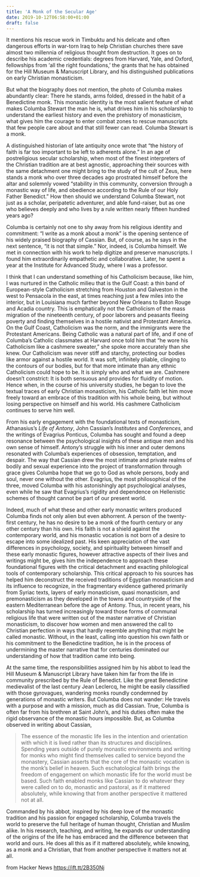 ```yaml
---
title: 'A Monk of the Secular Age'
date: 2019-10-12T06:58:00+01:00
draft: false
---
```


It mentions his rescue work in Timbuktu and his delicate and often dangerous efforts in war-torn Iraq to help Christian churches there save almost two millennia of religious thought from destruction. It goes on to describe his academic credentials: degrees from Harvard, Yale, and Oxford, fellowships from ‘all the right foundations,’ the grants that he has obtained for the Hill Museum & Manuscript Library, and his distinguished publications on early Christian monasticism.

But what the biography does not mention, the photo of Columba makes abundantly clear: There he stands, arms folded, dressed in the habit of a Benedictine monk. This monastic identity is the most salient feature of what makes Columba Stewart the man he is, what drives him in his scholarship to understand the earliest history and even the prehistory of monasticism, what gives him the courage to enter combat zones to rescue manuscripts that few people care about and that still fewer can read. Columba Stewart is a monk.

A distinguished historian of late antiquity once wrote that “the history of faith is far too important to be left to adherents alone.” In an age of postreligious secular scholarship, when most of the finest interpreters of the Christian tradition are at best agnostic, approaching their sources with the same detachment one might bring to the study of the cult of Zeus, here stands a monk who over three decades ago prostrated himself before the altar and solemnly vowed “stability in this community, conversion through a monastic way of life, and obedience according to the Rule of our Holy Father Benedict.” How then should we understand Columba Stewart, not just as a scholar, peripatetic adventurer, and able fund-raiser, but as one who believes deeply and who lives by a rule written nearly fifteen hundred years ago?

Columba is certainly not one to shy away from his religious identity and commitment: “I write as a monk about a monk” is the opening sentence of his widely praised biography of Cassian. But, of course, as he says in the next sentence, “it is not that simple.” Nor, indeed, is Columba himself. We met in connection with his work to help digitize and preserve manuscripts. I found him extraordinarily empathetic and collaborative. Later, he spent a year at the Institute for Advanced Study, where I was a professor.

I think that I can understand something of his Catholicism because, like him, I was nurtured in the Catholic milieu that is the Gulf Coast: a thin band of European-style Catholicism stretching from Houston and Galveston in the west to Pensacola in the east, at times reaching just a few miles into the interior, but in Louisiana much farther beyond New Orleans to Baton Rouge and Acadia country. This is emphatically not the Catholicism of the mass migration of the nineteenth century, of poor laborers and peasants fleeing poverty and finding themselves in a hostile nativist and Protestant America. On the Gulf Coast, Catholicism was the norm, and the immigrants were the Protestant Americans. Being Catholic was a natural part of life, and if one of Columba’s Catholic classmates at Harvard once told him that “he wore his Catholicism like a cashmere sweater,” she spoke more accurately than she knew. Our Catholicism was never stiff and starchy, protecting our bodies like armor against a hostile world. It was soft, infinitely pliable, clinging to the contours of our bodies, but for that more intimate than any ethnic Catholicism could hope to be. It is simply who and what we are. Cashmere doesn’t constrict: It is both sensuous and provides for fluidity of motion. Hence when, in the course of his university studies, he began to love the textual traces of early Christian monasticism, his Catholic faith let him move freely toward an embrace of this tradition with his whole being, but without losing perspective on himself and his world. His cashmere Catholicism continues to serve him well.

From his early engagement with the foundational texts of monasticism, Athanasius’s _Life of Antony_, John Cassian’s _Institutes_ and _Conferences_, and the writings of Evagrius Ponticus, Columba has sought and found a deep resonance between the psychological insights of these antique men and his own sense of himself. Antony’s struggle with his inner and outer demons resonated with Columba’s experiences of obsession, temptation, and despair. The way that Cassian drew the most intimate and private realms of bodily and sexual experience into the project of transformation through grace gives Columba hope that we go to God as whole persons, body and soul, never one without the other. Evagrius, the most philosophical of the three, moved Columba with his astonishingly apt psychological analyses, even while he saw that Evagrius’s rigidity and dependence on Hellenistic schemes of thought cannot be part of our present world.

Indeed, much of what these and other early monastic writers produced Columba finds not only alien but even abhorrent. A person of the twenty-first century, he has no desire to be a monk of the fourth century or any other century than his own. His faith is not a shield against the contemporary world, and his monastic vocation is not born of a desire to escape into some idealized past. His keen appreciation of the vast differences in psychology, society, and spirituality between himself and these early monastic figures, however attractive aspects of their lives and writings might be, gives him the independence to approach these foundational figures with the critical detachment and exacting philological tools of contemporary scholarship. This critical approach to his sources has helped him deconstruct the received traditions of Egyptian monasticism and its influence to recognize, in the fragmentary evidence gathered primarily from Syriac texts, layers of early monasticism, quasi monasticism, and premonasticism as they developed in the towns and countryside of the eastern Mediterranean before the age of Antony. Thus, in recent years, his scholarship has turned increasingly toward those forms of communal religious life that were written out of the master narrative of Christian monasticism, to discover how women and men answered the call to Christian perfection in ways that hardly resemble anything that might be called monastic. Without, in the least, calling into question his own faith or his commitment to the Benedictine tradition, he is in the process of undermining the master narrative that for centuries dominated our understanding of how that tradition came into being.

At the same time, the responsibilities assigned him by his abbot to lead the Hill Museum & Manuscript Library have taken him far from the life in community prescribed by the Rule of Benedict. Like the great Benedictine medievalist of the last century Jean Leclercq, he might be easily classified with those gyrovagues, wandering monks roundly condemned by generations of monastic writers. But Columba does not wander: He travels with a purpose and with a mission, much as did Cassian. True, Columba is often far from his brethren at Saint John’s, and his duties often make the rigid observance of the monastic hours impossible. But, as Columba observed in writing about Cassian,

> The essence of the monastic life lies in the intention and orientation with which it is lived rather than its structures and disciplines. Spending years outside of purely monastic environments and writing for monks who might find themselves called to service beyond the monastery, Cassian asserts that the core of the monastic vocation is the monk’s belief in heaven. Such eschatological faith brings the freedom of engagement on which monastic life for the world must be based. Such faith enabled monks like Cassian to do whatever they were called on to do, monastic and pastoral, as if it mattered absolutely, while knowing that from another perspective it mattered not at all.

Commanded by his abbot, inspired by his deep love of the monastic tradition and his passion for engaged scholarship, Columba travels the world to preserve the full heritage of human thought, Christian and Muslim alike. In his research, teaching, and writing, he expands our understanding of the origins of the life he has embraced and the difference between that world and ours. He does all this as if it mattered absolutely, while knowing, as a monk and a Christian, that from another perspective it matters not at all.

  
  
from Hacker News https://ift.tt/2B350Nj